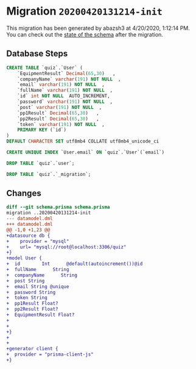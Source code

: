 # Migration `20200420131214-init`

This migration has been generated by abazsh3 at 4/20/2020, 1:12:14 PM.
You can check out the [state of the schema](./schema.prisma) after the migration.

## Database Steps

```sql
CREATE TABLE `quiz`.`User` (
    `EquipmentResult` Decimal(65,30)   ,
    `companyName` varchar(191) NOT NULL  ,
    `email` varchar(191) NOT NULL  ,
    `fullName` varchar(191) NOT NULL  ,
    `id` int NOT NULL  AUTO_INCREMENT,
    `password` varchar(191) NOT NULL  ,
    `post` varchar(191) NOT NULL  ,
    `pp1Result` Decimal(65,30)   ,
    `pp2Result` Decimal(65,30)   ,
    `token` varchar(191) NOT NULL  ,
    PRIMARY KEY (`id`)
) 
DEFAULT CHARACTER SET utf8mb4 COLLATE utf8mb4_unicode_ci

CREATE UNIQUE INDEX `User.email` ON `quiz`.`User`(`email`)

DROP TABLE `quiz`.`user`;

DROP TABLE `quiz`.`_migration`;
```

## Changes

```diff
diff --git schema.prisma schema.prisma
migration ..20200420131214-init
--- datamodel.dml
+++ datamodel.dml
@@ -1,0 +1,23 @@
+datasource db {
+    provider = "mysql"
+    url= "mysql://root@localhost:3306/quiz"
+}
+model User {
+  id        Int      @default(autoincrement())@id
+  fullName      String
+  companyName      String
+  post String
+  email String @unique
+  password String
+  token String
+  pp1Result Float?
+  pp2Result Float?
+  EquipmentResult Float?
+
+
+}
+
+
+generator client {
+  provider = "prisma-client-js"
+}
```


